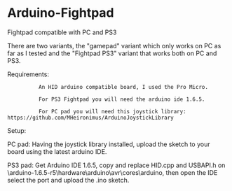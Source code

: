 # Arduino-Fightpad
Fightpad compatible with PC and PS3

There are two variants, the "gamepad" variant which only works on PC as far as I tested and the "Fightpad PS3" variant that works both on PC and PS3.

Requirements:
              
              An HID arduino compatible board, I used the Pro Micro.

              For PS3 Fightpad you will need the arduino ide 1.6.5.
              
              For PC pad you will need this joystick library: https://github.com/MHeironimus/ArduinoJoystickLibrary
              
Setup:

  PC pad: Having the joystick library installed, upload the sketch to your board using the latest arduino IDE.
  
  PS3 pad: Get Arduino IDE 1.6.5, copy and replace HID.cpp and USBAPI.h on \arduino-1.6.5-r5\hardware\arduino\avr\cores\arduino, 
            then open the IDE select the port and upload the .ino sketch.
